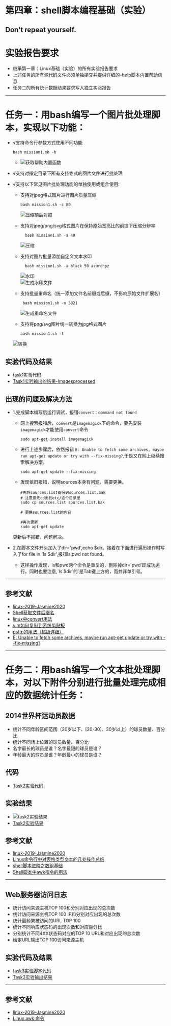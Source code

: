 # 第四章：shell脚本编程基础（实验）
Don't repeat yourself.
---
# 实验报告要求
- 继承第一章：Linux基础（实验）的所有实验报告要求
- 上述任务的所有源代码文件必须单独提交并提供详细的–help脚本内置帮助信息
- 任务二的所有统计数据结果要求写入独立实验报告
---
# 任务一：用bash编写一个图片批处理脚本，实现以下功能：
- √支持命令行参数方式使用不同功能   
         
      bash mission1.sh -h
   - ![获取帮助内置函数](img4\task1获取帮助.png)

- √支持对指定目录下所有支持格式的图片文件进行批处理
- √支持以下常见图片批处理功能的单独使用或组合使用:
   - 支持对jpeg格式图片进行图片质量压缩

         bash mission1.sh -c 80

      ![压缩前后对照](img4\task1compress.png)

   - 支持对jpeg/png/svg格式图片在保持原始宽高比的前提下压缩分辨率

           bash mission1.sh -s 40
      ![压缩](img4\task1压缩.png)   

   - 支持对图片批量添加自定义文本水印

           bash mission1.sh -a black 50 azurehpz
      ![水印](img4\task1add.png)  
      ![生成水印文件](img4\task1生成add.png) 
   - 支持批量重命名（统一添加文件名前缀或后缀，不影响原始文件扩展名）
         
          bash mission1.sh -n 3021
      ![生成重命名文件](img4\task1rename.png) 

   - 支持将png/svg图片统一转换为jpg格式图片
         
         bash mission1.sh -t
   ![转换](img4\task1convert.png)

## 实验代码及结果
- [task1实验代码](mission1.sh)
- [Task1实验输出的结果-Imagesprocessed](images_processed)

## 出现的问题及解决方法
   - 1.完成脚本编写后运行调试，报错`convert：command not found`
      - 网上搜索报错后，`convert`是`imagemagick`下的命令，要先安装`imagemagick`才能使用`convert`命令   

            sudo apt-get install imagemagick
       - 进行上述步骤后，依然报错
`E: Unable to fetch some archives, maybe run apt-get update or try with --fix-missing?`,于是又在网上继续搜索解决方案。   
        
             sudo apt-get update --fix-missing
       - 发现依旧报错，说明sources本身有问题，需要更换。   
            
             #先将sources.list备份到sources.list.bak
             # 注意要先cd出到etc/这个目录里
             sudo cp sources.list sources.list.bak

             # 更换sources.list的内容

             #再次更新
             sudo apt-get update

        更新后不报错，问题解决。

   - 2.在脚本文件开头加入了dir='pwd',echo $dir。接着在下面进行遍历操作时写入了for file in 'ls $dir',报错ls:pwd not found。
      - 这样操作发现，ls和pwd两个命令是重复的，删除掉dir='pwd'即成功运行。同时也要注意,\`ls $dir\`的\`是Tab键上方的，而并非单引号。

---
## 参考文献
- [linux-2019-Jasmine2020](https://github.com/CUCCS/linux-2019-Jasmine2020/blob/linux4/Lab4_Shell%E7%BC%96%E7%A8%8B/lab4%20shell%E7%BC%96%E7%A8%8B.md)
- [Shell获取文件后缀名](https://blog.csdn.net/rainharder/article/details/6030255?utm_source=blogxgwz1)
- [linux中convert用法](https://www.cnblogs.com/robben/p/4315123.html)
- [vim如何复制到系统剪贴板](https://www.cnblogs.com/Biiigwang/p/12086514.html)
- [psftp的用法（超级详细）](https://blog.csdn.net/zxl315/article/details/5955202/)
- [E: Unable to fetch some archives, maybe run apt-get update or try with --fix-missing?](https://www.cnblogs.com/X-knight/p/10598076.html)
---


# 任务二：用bash编写一个文本批处理脚本，对以下附件分别进行批量处理完成相应的数据统计任务：
## 2014世界杯运动员数据
- 统计不同年龄区间范围（20岁以下、[20-30]、30岁以上）的球员数量、百分比
- 统计不同场上位置的球员数量、百分比
- 名字最长的球员是谁？名字最短的球员是谁？
- 年龄最大的球员是谁？年龄最小的球员是谁？

## 代码
- [Task2实验代码](mission2.sh)
## 实验结果
- ![task2实验结果](img4\task2实验结果.png)
- [Task2实验结果](Task2实验结果.md)
## 参考文献
- [linux-2019-Jasmine2020](https://github.com/CUCCS/linux-2019-Jasmine2020/blob/linux4/Lab4_Shell%E7%BC%96%E7%A8%8B/lab4%20shell%E7%BC%96%E7%A8%8B.md)
- [Linux命令行中对表格类型文本的几处操作总结](https://blog.csdn.net/chenzai1946/article/details/100718319)
- [shell脚本进阶之数组基础](https://blog.51cto.com/14012942/2432919)
- [Shell脚本中awk指令的用法](https://www.jb51.net/article/157432.htm)

---
## Web服务器访问日志
- 统计访问来源主机TOP 100和分别对应出现的总次数
- 统计访问来源主机TOP 100 IP和分别对应出现的总次数
- 统计最频繁被访问的URL TOP 100
- 统计不同响应状态码的出现次数和对应百分比
- 分别统计不同4XX状态码对应的TOP 10 URL和对应出现的总次数
- 给定URL输出TOP 100访问来源主机

## 实验代码及结果
- [task3实验脚本代码](mission3.sh)
- [Task3实验输出结果](web_calculate.txt)
---
## 参考文献
- [linux-2019-Jasmine2020](https://github.com/CUCCS/linux-2019-Jasmine2020/blob/linux4/Lab4_Shell%E7%BC%96%E7%A8%8B/lab4%20shell%E7%BC%96%E7%A8%8B.md)
- [Linux awk 命令](https://www.runoob.com/linux/linux-comm-awk.html)